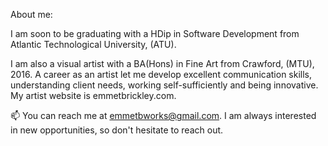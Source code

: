 About me:

I am soon to be graduating with a HDip in Software Development from Atlantic Technological University, (ATU). 

I am also a visual artist with a BA(Hons) in Fine Art from Crawford, (MTU), 2016.
A career as an artist let me develop excellent communication skills, understanding client needs, working self-sufficiently and being innovative. 
My artist website is emmetbrickley.com. 


📫 You can reach me at emmetbworks@gmail.com. I am always interested in new opportunities, so don't hesitate to reach out.
